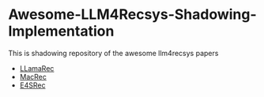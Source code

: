 # Awesome-LLM4Recsys-Shadowing-Implementation
This is shadowing repository of the awesome llm4recsys papers

- [LLamaRec](https://github.com/Yueeeeeeee/LlamaRec)
- [MacRec](https://github.com/wzf2000/MACRec)
- [E4SRec]()